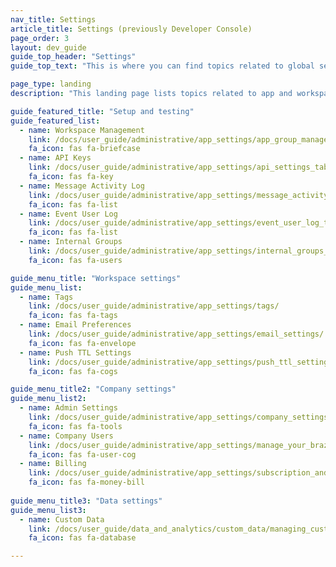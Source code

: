 ```yaml
---
nav_title: Settings
article_title: Settings (previously Developer Console)
page_order: 3
layout: dev_guide
guide_top_header: "Settings"
guide_top_text: "This is where you can find topics related to global settings for your workspace."

page_type: landing
description: "This landing page lists topics related to app and workspace settings."

guide_featured_title: "Setup and testing"
guide_featured_list:
  - name: Workspace Management
    link: /docs/user_guide/administrative/app_settings/app_group_management/
    fa_icon: fas fa-briefcase
  - name: API Keys
    link: /docs/user_guide/administrative/app_settings/api_settings_tab/
    fa_icon: fas fa-key
  - name: Message Activity Log
    link: /docs/user_guide/administrative/app_settings/message_activity_log_tab/
    fa_icon: fas fa-list
  - name: Event User Log
    link: /docs/user_guide/administrative/app_settings/event_user_log_tab/
    fa_icon: fas fa-list
  - name: Internal Groups
    link: /docs/user_guide/administrative/app_settings/internal_groups_tab/
    fa_icon: fas fa-users

guide_menu_title: "Workspace settings"
guide_menu_list:
  - name: Tags
    link: /docs/user_guide/administrative/app_settings/tags/
    fa_icon: fas fa-tags
  - name: Email Preferences
    link: /docs/user_guide/administrative/app_settings/email_settings/
    fa_icon: fas fa-envelope
  - name: Push TTL Settings
    link: /docs/user_guide/administrative/app_settings/push_ttl_settings/
    fa_icon: fas fa-cogs

guide_menu_title2: "Company settings"
guide_menu_list2:
  - name: Admin Settings
    link: /docs/user_guide/administrative/app_settings/company_settings/
    fa_icon: fas fa-tools
  - name: Company Users
    link: /docs/user_guide/administrative/app_settings/manage_your_braze_users/
    fa_icon: fas fa-user-cog
  - name: Billing
    link: /docs/user_guide/administrative/app_settings/subscription_and_usage/
    fa_icon: fas fa-money-bill
    
guide_menu_title3: "Data settings"
guide_menu_list3:
  - name: Custom Data
    link: /docs/user_guide/data_and_analytics/custom_data/managing_custom_data/
    fa_icon: fas fa-database

---
```

